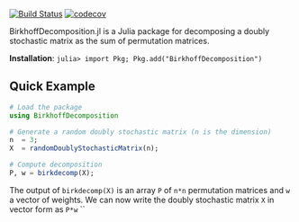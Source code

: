 [![Build Status](https://travis-ci.com/vvalls/BirkhoffDecomposition.jl.svg?token=wfxaqfDxVdXnz8s4hjc3&branch=master)](https://travis-ci.com/vvalls/BirkhoffDecomposition.jl)
[![codecov](https://codecov.io/gh/vvalls/BirkhoffDecomposition.jl/branch/master/graph/badge.svg?token=L3R6JM6Q65)](https://codecov.io/gh/vvalls/BirkhoffDecomposition.jl)

BirkhoffDecomposition.jl is a Julia package for decomposing a doubly stochastic matrix as the sum of permutation matrices. 

**Installation**: `julia> import Pkg; Pkg.add("BirkhoffDecomposition")`

## Quick Example

```julia
# Load the package
using BirkhoffDecomposition

# Generate a random doubly stochastic matrix (n is the dimension)
n  = 3;             
X  = randomDoublyStochasticMatrix(n);

# Compute decomposition
P, w = birkdecomp(X);
```
The output of ``birkdecomp(X)`` is an array ``P`` of ``n*n`` permutation matrices and ``w`` a vector of weights. We can now write the doubly stochastic matrix ``X`` in vector form as ``P*w``
``
